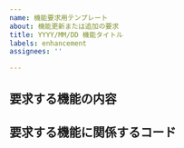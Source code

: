 ```yaml
---
name: 機能要求用テンプレート
about: 機能更新または追加の要求
title: YYYY/MM/DD 機能タイトル
labels: enhancement
assignees: ''

---
```


## 要求する機能の内容



## 要求する機能に関係するコード
